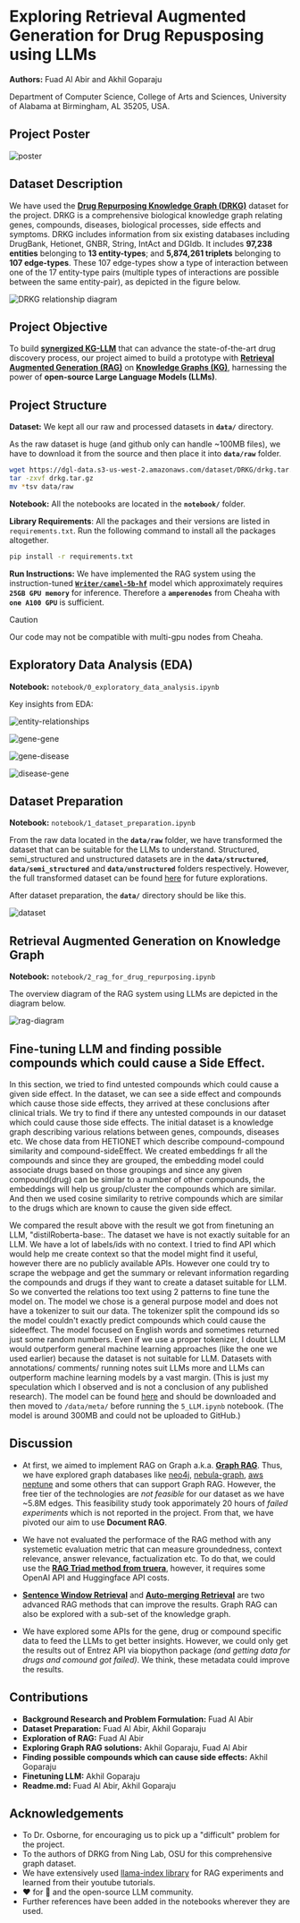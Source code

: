 # Exploring Retrieval Augmented Generation for Drug Repusposing using LLMs

**Authors:** Fuad Al Abir and Akhil Goparaju

Department of Computer Science, College of Arts and Sciences, University of Alabama at Birmingham, AL 35205, USA.

## Project Poster

![poster](imgs/poster.jpg)

## Dataset Description
We have used the [**Drug Repurposing Knowledge Graph (DRKG)**](https://github.com/gnn4dr/DRKG) dataset for the project. DRKG is a comprehensive biological knowledge graph relating genes, compounds, diseases, biological processes, side effects and symptoms. DRKG includes information from six existing databases including DrugBank, Hetionet, GNBR, String, IntAct and DGIdb. It includes **97,238 entities** belonging to **13 entity-types**; and **5,874,261 triplets** belonging to **107 edge-types**. These 107 edge-types show a type of interaction between one of the 17 entity-type pairs (multiple types of interactions are possible between the same entity-pair), as depicted in the figure below.

![DRKG relationship diagram](https://raw.githubusercontent.com/gnn4dr/DRKG/master/connectivity.png)

## Project Objective

To build **[synergized KG-LLM](https://arxiv.org/pdf/2306.08302.pdf)** that can advance the state-of-the-art drug discovery process, our project aimed to build a prototype with [**Retrieval Augmented Generation (RAG)**](https://research.ibm.com/blog/retrieval-augmented-generation-RAG) on [**Knowledge Graphs (KG)**](https://www.ibm.com/topics/knowledge-graph), harnessing the power of **open-source Large Language Models (LLMs)**.

## Project Structure

**Dataset:** We kept all our raw and processed datasets in **`data/`** directory.

As the raw dataset is huge (and github only can handle ~100MB files), we have to download it from the source and then place it into **`data/raw`** folder.

```bash
wget https://dgl-data.s3-us-west-2.amazonaws.com/dataset/DRKG/drkg.tar.gz
tar -zxvf drkg.tar.gz
mv *tsv data/raw
```

**Notebook:** All the notebooks are located in the **`notebook/`** folder.

**Library Requirements**: All the packages and their versions are listed in `requirements.txt`. Run the following command to install all the packages altogether.


``` bash
pip install -r requirements.txt
```

**Run Instructions:** We have implemented the RAG system using the instruction-tuned [**`Writer/camel-5b-hf`**](https://huggingface.co/Writer/camel-5b-hf) model which approximately requires **` 25GB GPU memory`** for inference. Therefore a **`amperenodes`** from Cheaha with **`one A100 GPU`** is sufficient.

> [!CAUTION]
> Our code may not be compatible with multi-gpu nodes from Cheaha.

## Exploratory Data Analysis (EDA)

**Notebook:** `notebook/0_exploratory_data_analysis.ipynb`

Key insights from EDA:

![entity-relationships](imgs/entity-relationships.png)

![gene-gene](imgs/gene-gene.png)

![gene-disease](imgs/gene-disease.png)

![disease-gene](imgs/disease-gene.png)

## Dataset Preparation

**Notebook:** `notebook/1_dataset_preparation.ipynb`

From the raw data located in the **`data/raw`** folder, we have transformed the dataset that can be suitable for the LLMs to understand. Structured, semi_structured and unstructured datasets are in the **`data/structured`**, **`data/semi_structured`** and **`data/unstructured`** folders respectively. However, the full transformed dataset can be found [here](https://drive.google.com/drive/folders/1p1md-1wlaTtKmRDJKJHUsHCjsK_u-XJV?usp=sharing) for future explorations.

After dataset preparation, the **`data/`** directory should be like this.

![dataset](imgs/data-directory.png)

## Retrieval Augmented Generation on Knowledge Graph

**Notebook:** `notebook/2_rag_for_drug_repurposing.ipynb`

The overview diagram of the RAG system using LLMs are depicted in the diagram below.

![rag-diagram](imgs/rag-diagram.png)


## Fine-tuning LLM and finding possible compounds which could cause a Side Effect.
In this section, we tried to find untested compounds  which could cause a given side effect.
In the dataset, we can see a side effect and compounds which cause those side effects, they arrived at these conclusions after clinical trials.
We try to find if there any untested compounds in our dataset which could cause those side effects.
The initial dataset is a knowledge graph describing various relations between genes, compounds, diseases etc. We chose data from HETIONET which describe compound-compound similarity and compound-sideEffect.
We created embeddings fr all the compounds and since they are grouped, the embedding model could associate drugs based on those groupings and since any given compound(drug) can be similar to a number of other compounds, the embeddings will help us group/cluster the compounds which are similar. And then we used cosine similarity to retrive compounds which are similar to the drugs which are known to cause the given side effect.

We compared the result above with the result we got from finetuning an LLM, "distilRoberta-base:. The dataset we have is not exactly suitable for an LLM. We have a lot of labels/ids with no context.
I tried to find API which would help me create context so that the model might find it useful, however there are no publicly available APIs. However one could try to scrape the webpage and get the summary or relevant information regarding the compounds and drugs if they want to create a dataset suitable for LLM.
So we converted the relations too text using 2 patterns to fine tune the model on.
The model we chose is a general purpose model and does not have a tokenizer to suit our data. The tokenizer split the compound ids so the model couldn't exactly predict compounds which could cause the sideeffect. The model focused on English words and sometimes returned just some random numbers. Even if we use a proper tokenizer, I doubt LLM would outperform general machine learning approaches (like the one we used earlier) because the dataset is not suitable for LLM. Datasets with annotations/ comments/ running notes suit LLMs more and LLMs can outperform machine learning models by a vast margin. (This is just my speculation which I observed and is not a conclusion of any published research).
The model can be found [here](https://drive.google.com/drive/folders/1en_fFp0YdWIivFVXAkzZZNl1D3r0X8bZ?usp=sharing) and should be downloaded and then moved to `/data/meta/` before running the `5_LLM.ipynb` notebook. (The model is around 300MB and could not be uploaded to GitHub.)

## Discussion

- At first, we aimed to implement RAG on Graph a.k.a. [**Graph RAG**](https://docs.llamaindex.ai/en/latest/examples/query_engine/knowledge_graph_rag_query_engine.html). Thus, we have explored graph databases like [neo4j](https://neo4j.com/), [nebula-graph](https://www.nebula-graph.io/), [aws neptune](https://aws.amazon.com/neptune/) and some others that can support Graph RAG. However, the free tier of the technologies are *not feasible* for our dataset as we have ~5.8M edges. This feasibility study took apporimately 20 hours of *failed experiments* which is not reported in the project. From that, we have pivoted our aim to use **Document RAG**.

- We have not evaluated the performace of the RAG method with any systemetic evaluation metric that can measure groundedness, context relevance, answer relevance, factualization etc. To do that, we could use the [**RAG Triad method from truera**](https://truera.com/ai-quality-education/generative-ai-rags/how-to-prevent-llms-from-hallucinating/), however, it requires some OpenAI API and Huggingface API costs.

- [**Sentence Window Retrieval**](https://towardsdatascience.com/advanced-rag-01-small-to-big-retrieval-172181b396d4) and [**Auto-merging Retrieval**](https://docs.llamaindex.ai/en/latest/examples/retrievers/auto_merging_retriever.html) are two advanced RAG methods that can improve the results. Graph RAG can also be explored with a sub-set of the knowledge graph.

- We have explored some APIs for the gene, drug or compound specific data to feed the LLMs to get better insights. However, we could only get the results out of Entrez API via biopython package *(and getting data for drugs and comound got failed)*. We think, these metadata could improve the results.
## Contributions

- **Background Research and Problem Formulation:** Fuad Al Abir
- **Dataset Preparation:** Fuad Al Abir, Akhil Goparaju
- **Exploration of RAG:** Fuad Al Abir
- **Exploring Graph RAG solutions:** Akhil Goparaju, Fuad Al Abir
- **Finding possible compounds which can cause side effects:** Akhil Goparaju
- **Finetuning LLM:** Akhil Goparaju
- **Readme.md:** Fuad Al Abir, Akhil Goparaju
## Acknowledgements

 - To Dr. Osborne, for encouraging us to pick up a "difficult" problem for the project.
 - To the authors of DRKG from Ning Lab, OSU for this comprehensive graph dataset.
 - We have extensively used [llama-index library](https://docs.llamaindex.ai/en/stable/) for RAG experiments and learned from their youtube tutorials.
 - ❤️ for 🤗 and the open-source LLM community.
 - Further references have been added in the notebooks wherever they are used.

